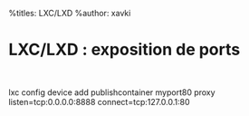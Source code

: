 %titles: LXC/LXD
%author: xavki

# LXC/LXD : exposition de ports

<br>


lxc config device add publishcontainer myport80 proxy listen=tcp:0.0.0.0:8888 connect=tcp:127.0.0.1:80
